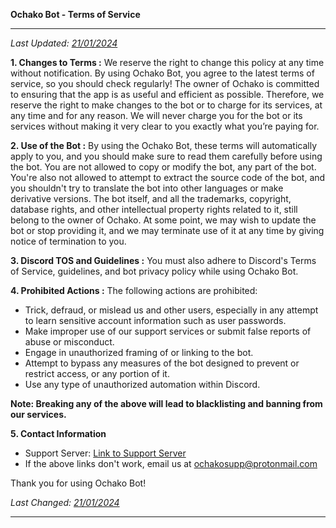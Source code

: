 **Ochako Bot - Terms of Service**

---



*Last Updated: [21/01/2024](https://discord.gg/ochako)*

**1. Changes to Terms :**
We reserve the right to change this policy at any time without notification. By using Ochako Bot, you agree to the latest terms of service, so you should check regularly! The owner of Ochako is committed to ensuring that the app is as useful and efficient as possible. Therefore, we reserve the right to make changes to the bot or to charge for its services, at any time and for any reason. We will never charge you for the bot or its services without making it very clear to you exactly what you’re paying for.

**2. Use of the Bot :**
By using the Ochako Bot, these terms will automatically apply to you, and you should make sure to read them carefully before using the bot. You are not allowed to copy or modify the bot, any part of the bot. You're also not allowed to attempt to extract the source code of the bot, and you shouldn't try to translate the bot into other languages or make derivative versions. The bot itself, and all the trademarks, copyright, database rights, and other intellectual property rights related to it, still belong to the owner of Ochako. At some point, we may wish to update the bot or stop providing it, and we may terminate use of it at any time by giving notice of termination to you.

**3. Discord TOS and Guidelines :**
You must also adhere to Discord's Terms of Service, guidelines, and bot privacy policy while using Ochako Bot.

**4. Prohibited Actions :**
The following actions are prohibited:
- Trick, defraud, or mislead us and other users, especially in any attempt to learn sensitive account information such as user passwords.
- Make improper use of our support services or submit false reports of abuse or misconduct.
- Engage in unauthorized framing of or linking to the bot.
- Attempt to bypass any measures of the bot designed to prevent or restrict access, or any portion of it.
- Use any type of unauthorized automation within Discord.

**Note: Breaking any of the above will lead to blacklisting and banning from our services.**

**5. Contact Information**
- Support Server: [Link to Support Server](https://discord.gg/ochako)
- If the above links don't work, email us at ochakosupp@protonmail.com

Thank you for using Ochako Bot!

*Last Changed: [21/01/2024](https://discord.gg/ochako)*

--- 
